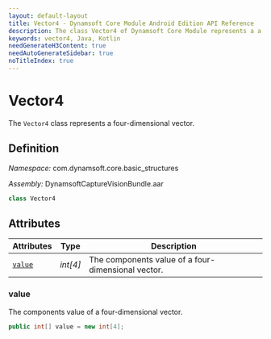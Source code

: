 ```yaml
---
layout: default-layout
title: Vector4 - Dynamsoft Core Module Android Edition API Reference
description: The class Vector4 of Dynamsoft Core Module represents a a four-dimensional vector.
keywords: vector4, Java, Kotlin
needGenerateH3Content: true
needAutoGenerateSidebar: true
noTitleIndex: true
---
```


# Vector4

The `Vector4` class represents a four-dimensional vector.

## Definition

*Namespace:* com.dynamsoft.core.basic_structures

*Assembly:* DynamsoftCaptureVisionBundle.aar

```java
class Vector4
```

## Attributes

| Attributes | Type | Description |
| ---------- | ---- | ----------- |
| [`value`](#value) | *int[4]* | The components value of a four-dimensional vector. |

### value

The components value of a four-dimensional vector.

```java
public int[] value = new int[4];
```
